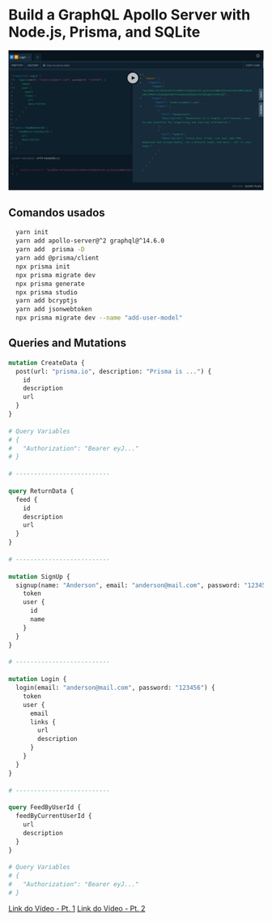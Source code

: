 # Build a GraphQL Apollo Server with Node.js, Prisma, and SQLite

![Playground Sample](./assets/image_1.png)

## Comandos usados

```bash
  yarn init
  yarn add apollo-server@^2 graphql@^14.6.0
  yarn add  prisma -D
  yarn add @prisma/client
  npx prisma init
  npx prisma migrate dev
  npx prisma generate
  npx prisma studio
  yarn add bcryptjs
  yarn add jsonwebtoken
  npx prisma migrate dev --name "add-user-model"
```

## Queries and Mutations

```graphql
mutation CreateData {
  post(url: "prisma.io", description: "Prisma is ...") {
    id
    description
    url
  }
}

# Query Variables
# {
#   "Authorization": "Bearer eyJ..."
# }

# --------------------------

query ReturnData {
  feed {
    id
    description
    url
  }
}

# --------------------------

mutation SignUp {
  signup(name: "Anderson", email: "anderson@mail.com", password: "123456") {
    token
    user {
      id
      name
    }
  }
}

# --------------------------

mutation Login {
  login(email: "anderson@mail.com", password: "123456") {
    token
    user {
      email
      links {
        url
        description
      }
    }
  }
}

# --------------------------

query FeedByUserId {
  feedByCurrentUserId {
    url
    description
  }
}

# Query Variables
# {
#   "Authorization": "Bearer eyJ..."
# }
```

[Link do Vídeo - Pt. 1](https://www.youtube.com/watch?v=YQ8CZoGjxD0)
[Link do Vídeo - Pt. 2](https://www.youtube.com/watch?v=Hljmp4IrYN8)
